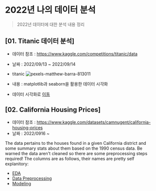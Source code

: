 # 2022년 나의 데이터 분석 
> 2022년 데이터에 대한 분석 내용 정리

## [01. Titanic 데이터 분석]
  * 데이터 참조 : https://www.kaggle.com/competitions/titanic/data
  * 날짜 : 2022/09/13 ~ 2022/09/14
  * titanic
  ![pexels-matthew-barra-813011](https://user-images.githubusercontent.com/57980370/189792307-639d4d5f-cf34-4947-9ec0-54e5b08e7080.jpg)

  * 내용 : matplotlib과 seaborn을 활용한 데이터 시각화
  * 데이터 시각화로 [이동](./220914_titanic.ipynb)
  
  
 ## [02. California Housing Prices]
  * 데이터 참조 : https://www.kaggle.com/datasets/camnugent/california-housing-prices
  * 날짜 : 2022/0916 ~
  
  The data pertains to the houses found in a given California district and some summary stats about them based on the 1990 census data. Be warned the data aren't cleaned so there are some preprocessing steps required! The columns are as follows, their names are pretty self explanitory:
  
  * [EDA]()
  * [Data Preprocessing]()
  * [Modeling]()
  
